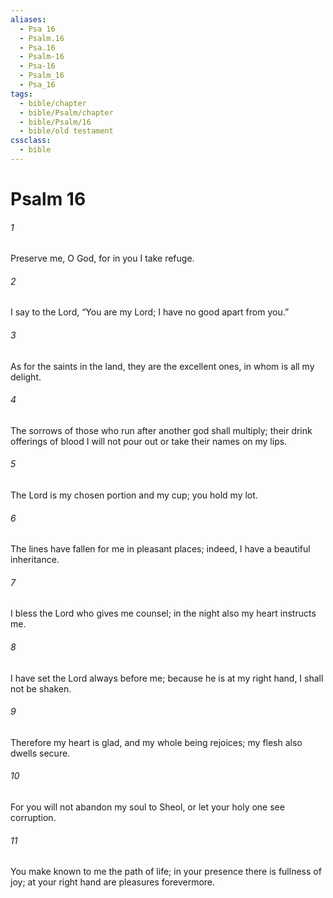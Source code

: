 ```yaml
---
aliases:
  - Psa 16
  - Psalm.16
  - Psa.16
  - Psalm-16
  - Psa-16
  - Psalm_16
  - Psa_16
tags:
  - bible/chapter
  - bible/Psalm/chapter
  - bible/Psalm/16
  - bible/old testament
cssclass:
  - bible
---
```


# Psalm 16

###### 1
Preserve me, O God, for in you I take refuge.
###### 2
I say to the Lord, “You are my Lord;   I have no good apart from you.”
###### 3
As for the saints in the land, they are the excellent ones, in whom is all my delight.
###### 4
The sorrows of those who run after another god shall multiply; their drink offerings of blood I will not pour out or take their names on my lips.
###### 5
The Lord is my chosen portion and my cup; you hold my lot.
###### 6
The lines have fallen for me in pleasant places; indeed, I have a beautiful inheritance.
###### 7
I bless the Lord who gives me counsel; in the night also my heart instructs me.
###### 8
I have set the Lord always before me; because he is at my right hand, I shall not be shaken.
###### 9
Therefore my heart is glad, and my whole being rejoices; my flesh also dwells secure.
###### 10
For you will not abandon my soul to Sheol,   or let your holy one see corruption.
###### 11
You make known to me the path of life; in your presence there is fullness of joy; at your right hand are pleasures forevermore.


